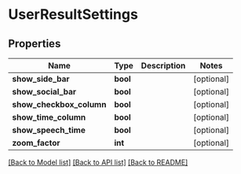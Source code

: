 # UserResultSettings

## Properties
Name | Type | Description | Notes
------------ | ------------- | ------------- | -------------
**show_side_bar** | **bool** |  | [optional] 
**show_social_bar** | **bool** |  | [optional] 
**show_checkbox_column** | **bool** |  | [optional] 
**show_time_column** | **bool** |  | [optional] 
**show_speech_time** | **bool** |  | [optional] 
**zoom_factor** | **int** |  | [optional] 

[[Back to Model list]](../README.md#documentation-for-models) [[Back to API list]](../README.md#documentation-for-api-endpoints) [[Back to README]](../README.md)


